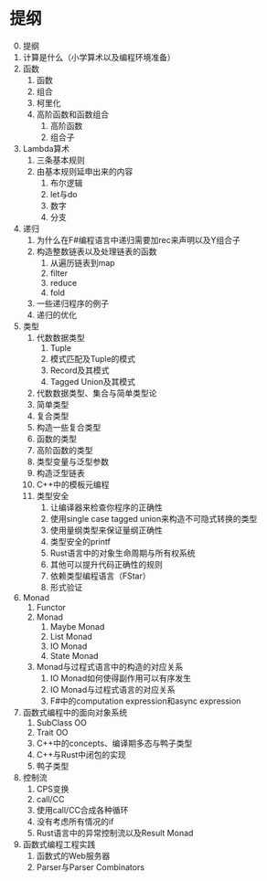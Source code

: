 # 提纲

0. 提纲
1. 计算是什么（小学算术以及编程环境准备）
2. 函数
   1. 函数
   2. 组合
   3. 柯里化
   4. 高阶函数和函数组合
      1. 高阶函数
      2. 组合子
3. Lambda算术
   1. 三条基本规则
   2. 由基本规则延申出来的内容
      1. 布尔逻辑
      2. let与do
      3. 数字
      4. 分支
4. 递归
   1. 为什么在F#编程语言中递归需要加rec来声明以及Y组合子
   2. 构造整数链表以及处理链表的函数
      1. 从遍历链表到map
      2. filter
      3. reduce
      4. fold
   3. 一些递归程序的例子
   4. 递归的优化
5. 类型
   1. 代数数据类型
      1. Tuple
      2. 模式匹配及Tuple的模式
      3. Record及其模式
      4. Tagged Union及其模式
   2. 代数数据类型、集合与简单类型论
   3. 简单类型
   4. 复合类型
   5. 构造一些复合类型
   6. 函数的类型
   7. 高阶函数的类型
   8. 类型变量与泛型参数
   9. 构造泛型链表
   10. C++中的模板元编程
   11. 类型安全
       1. 让编译器来检查你程序的正确性
       2. 使用single case tagged union来构造不可隐式转换的类型
       3. 使用量纲类型来保证量纲正确性
       4. 类型安全的printf
       5. Rust语言中的对象生命周期与所有权系统
       6. 其他可以提升代码正确性的规则
       7. 依赖类型编程语言（FStar）
       8. 形式验证
6. Monad
   1. Functor
   2. Monad
      1. Maybe Monad
      2. List Monad
      3. IO Monad
      4. State Monad
   3. Monad与过程式语言中的构造的对应关系
      1. IO Monad如何使得副作用可以有序发生
      2. IO Monad与过程式语言的对应关系
      3. F#中的computation expression和async expression
7. 函数式编程中的面向对象系统
    1. SubClass OO
    2. Trait OO
    3. C++中的concepts、编译期多态与鸭子类型
    4. C++与Rust中闭包的实现
    5. 鸭子类型
8. 控制流
    1. CPS变换
    2. call/CC
    3. 使用call/CC合成各种循环
    4. 没有考虑所有情况的if
    5. Rust语言中的异常控制流以及Result Monad
9.  函数式编程工程实践
    1. 函数式的Web服务器
    2. Parser与Parser Combinators
